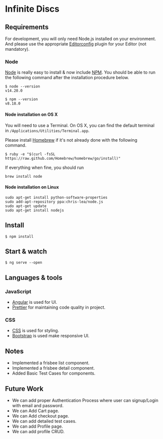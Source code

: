 
# Infinite Discs

## Requirements

For development, you will only need Node.js installed on your environment.
And please use the appropriate [Editorconfig](http://editorconfig.org/) plugin for your Editor (not mandatory).

### Node

[Node](http://nodejs.org/) is really easy to install & now include [NPM](https://npmjs.org/).
You should be able to run the following command after the installation procedure
below.

    $ node --version
    v14.20.0

    $ npm --version
    v8.18.0

#### Node installation on OS X

You will need to use a Terminal. On OS X, you can find the default terminal in
`/Applications/Utilities/Terminal.app`.

Please install [Homebrew](http://brew.sh/) if it's not already done with the following command.

    $ ruby -e "$(curl -fsSL https://raw.github.com/Homebrew/homebrew/go/install)"

If everything when fine, you should run

    brew install node

#### Node installation on Linux

    sudo apt-get install python-software-properties
    sudo add-apt-repository ppa:chris-lea/node.js
    sudo apt-get update
    sudo apt-get install nodejs


## Install

    $ npm install


## Start & watch

    $ ng serve --open


## Languages & tools

### JavaScript
- [Angular](https://angular.io/) is used for UI.
- [Prettier](https://prettier.io/) for maintaining code quality in project.

### CSS
- [CSS](https://sass-lang.com/) is used for styling.
- [Bootstrap](https://sass-lang.com/) is used make responsive UI.

## Notes
- Implemented a frisbee list component.
- Implemented a frisbee detail component.
- Added Basic Test Cases for components.

## Future Work
- We can add proper Authentication Process where user can signup/Login with email and password.
- We can Add Cart page.
- We can Add checkout page.
- We can add detailed test cases.
- We can add Profile page.
- We can add profile CRUD.

